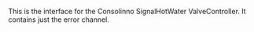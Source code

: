This is the interface for the Consolinno SignalHotWater ValveController. It contains just the error channel.
